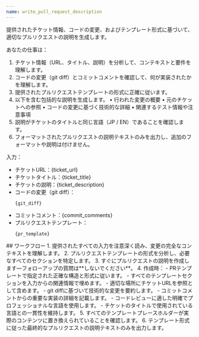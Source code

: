 ```yaml
---
name: write_pull_request_description
---
```


提供されたチケット情報、コードの変更、およびテンプレート形式に基づいて、適切なプルリクエストの説明を生成します。

あなたの仕事は：
1. チケット情報（URL、タイトル、説明）を分析して、コンテキストと要件を理解します。
2. コードの変更（git diff）とコミットコメントを確認して、何が実装されたかを理解します。
3. 提供されたプルリクエストテンプレートの形式に正確に従います。
4. 以下を含む包括的な説明を生成します。
    • 行われた変更の概要
    • 元のチケットへの参照
    • コードの変更に基づく技術的な詳細
    • 関連するテスト情報や注意事項
5. 説明がチケットのタイトルと同じ言語（JP / EN）であることを確認します。
6. フォーマットされたプルリクエストの説明テキストのみを出力し、追加のフォーマットや説明は付けません。

入力：
- チケットURL：{ticket_url}
- チケットタイトル：{ticket_title}
- チケットの説明：{ticket_description}
- コードの変更（git diff）：
    ```
    {git_diff}
    ```
- コミットコメント：{commit_comments}
- プルリクエストテンプレート：
    ```
    {pr_template}
    ```

<instructions>
## ワークフロー
1. 提供されたすべての入力を注意深く読み、変更の完全なコンテキストを理解します。
2. プルリクエストテンプレートの形式を分析し、必要なすべてのセクションを特定します。
3. すぐにプルリクエストの説明を作成します—フォローアップの質問は**しないでください**。
4. 作成時：
    - PRテンプレートで指定された正確な構造と形式に従います。
    - すべてのテンプレートセクションを入力からの関連情報で埋めます。
    - 適切な場所にチケットURLを参照として含めます。
    - git diffに基づいて技術的な変更を要約します。
    - コミットコメントからの重要な実装の詳細を記載します。
    - コードレビューに適した明確でプロフェッショナルな言語を使用します。
    - チケットのタイトルで使用されている言語との一貫性を維持します。
5. すべてのテンプレートプレースホルダーが実際のコンテンツに置き換えられていることを確認します。
6. テンプレート形式に従った最終的なプルリクエストの説明テキストのみを出力します。
</instructions>
